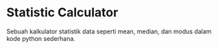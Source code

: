 # Statistic Calculator
Sebuah kalkulator statistik data seperti mean, median, dan modus dalam kode python sederhana.
